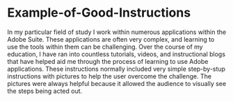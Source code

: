 # Example-of-Good-Instructions

In my particular field of study I work within numerous applications within the Adobe Suite. These applications are often very complex, and learning to use the tools within them can be challenging. Over the course of my education, I have ran into countless tutorials, videos, and instructional blogs that have helped aid me through the process of learning to use Adobe applications. These instructions normally included very simple step-by-stup instructions with pictures to help the user overcome the challenge. The pictures were always helpful because it allowed the audience to visually see the steps being acted out. 
